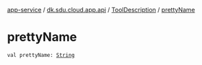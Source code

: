 [app-service](../../index.md) / [dk.sdu.cloud.app.api](../index.md) / [ToolDescription](index.md) / [prettyName](./pretty-name.md)

# prettyName

`val prettyName: `[`String`](https://kotlinlang.org/api/latest/jvm/stdlib/kotlin/-string/index.html)